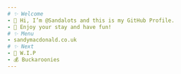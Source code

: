 ```yaml
---
# ✨ Welcome
- 👋 Hi, I’m @Sandalots and this is my GitHub Profile.
- 🍹 Enjoy your stay and have fun!
# ✨ Menu
- sandymacdonald.co.uk
# ✨ Next
- 🔨 W.I.P
- 💰 Buckaroonies
---
```

<!---
Sandalots/Sandalots is a ✨ special ✨ repository because its `README.md` (this file) appears on your GitHub profile.
You can click the Preview link to take a look at your changes.
--->
